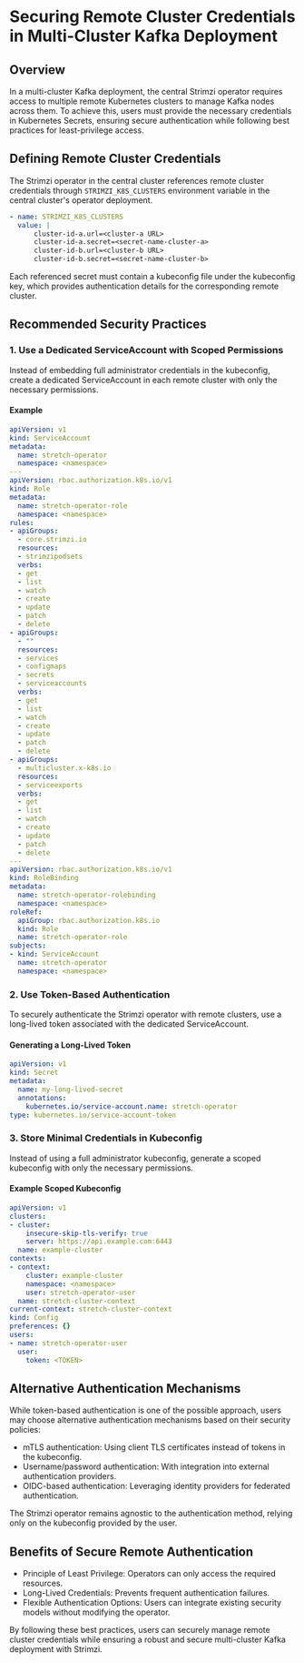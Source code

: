 # Securing Remote Cluster Credentials in Multi-Cluster Kafka Deployment

## Overview

In a multi-cluster Kafka deployment, the central Strimzi operator requires access to multiple remote Kubernetes clusters to manage Kafka nodes across them. To achieve this, users must provide the necessary credentials in Kubernetes Secrets, ensuring secure authentication while following best practices for least-privilege access.


## Defining Remote Cluster Credentials

The Strimzi operator in the central cluster references remote cluster credentials through `STRIMZI_K8S_CLUSTERS` environment variable in the central cluster's operator deployment.

```yaml
- name: STRIMZI_K8S_CLUSTERS
  value: |
      cluster-id-a.url=<cluster-a URL>
      cluster-id-a.secret=<secret-name-cluster-a>
      cluster-id-b.url=<cluster-b URL>
      cluster-id-b.secret=<secret-name-cluster-b>
```

Each referenced secret must contain a kubeconfig file under the kubeconfig key, which provides authentication details for the corresponding remote cluster.


## Recommended Security Practices

### 1. Use a Dedicated ServiceAccount with Scoped Permissions

Instead of embedding full administrator credentials in the kubeconfig, create a dedicated ServiceAccount in each remote cluster with only the necessary permissions.

#### Example

```yaml
apiVersion: v1
kind: ServiceAccount
metadata:
  name: stretch-operator
  namespace: <namespace>
---
apiVersion: rbac.authorization.k8s.io/v1
kind: Role
metadata:
  name: stretch-operator-role
  namespace: <namespace>
rules:
- apiGroups:
  - core.strimzi.io
  resources:
  - strimzipodsets
  verbs:
  - get
  - list
  - watch
  - create
  - update
  - patch
  - delete
- apiGroups:
  - ""
  resources:
  - services
  - configmaps
  - secrets
  - serviceaccounts
  verbs:
  - get
  - list
  - watch
  - create
  - update
  - patch
  - delete
- apiGroups:
  - multicluster.x-k8s.io
  resources:
  - serviceexports
  verbs:
  - get
  - list
  - watch
  - create
  - update
  - patch
  - delete
---
apiVersion: rbac.authorization.k8s.io/v1
kind: RoleBinding
metadata:
  name: stretch-operator-rolebinding
  namespace: <namespace>
roleRef:
  apiGroup: rbac.authorization.k8s.io
  kind: Role
  name: stretch-operator-role
subjects:
- kind: ServiceAccount
  name: stretch-operator
  namespace: <namespace>
```


### 2. Use Token-Based Authentication

To securely authenticate the Strimzi operator with remote clusters, use a long-lived token associated with the dedicated ServiceAccount.

#### Generating a Long-Lived Token

```yaml
apiVersion: v1
kind: Secret
metadata:
  name: my-long-lived-secret
  annotations:
    kubernetes.io/service-account.name: stretch-operator
type: kubernetes.io/service-account-token
```

### 3. Store Minimal Credentials in Kubeconfig

Instead of using a full administrator kubeconfig, generate a scoped kubeconfig with only the necessary permissions.

#### Example Scoped Kubeconfig

```yaml
apiVersion: v1
clusters:
- cluster:
    insecure-skip-tls-verify: true
    server: https://api.example.com:6443
  name: example-cluster
contexts:
- context:
    cluster: example-cluster
    namespace: <namespace>
    user: stretch-operator-user
  name: stretch-cluster-context
current-context: stretch-cluster-context
kind: Config
preferences: {}
users:
- name: stretch-operator-user
  user:
    token: <TOKEN>
```

## Alternative Authentication Mechanisms

While token-based authentication is one of the possible approach, users may choose alternative authentication mechanisms based on their security policies:

- mTLS authentication: Using client TLS certificates instead of tokens in the kubeconfig.
- Username/password authentication: With integration into external authentication providers.
- OIDC-based authentication: Leveraging identity providers for federated authentication.

The Strimzi operator remains agnostic to the authentication method, relying only on the kubeconfig provided by the user.


## Benefits of Secure Remote Authentication

- Principle of Least Privilege: Operators can only access the required resources.
- Long-Lived Credentials: Prevents frequent authentication failures.
- Flexible Authentication Options: Users can integrate existing security models without modifying the operator.

By following these best practices, users can securely manage remote cluster credentials while ensuring a robust and secure multi-cluster Kafka deployment with Strimzi.